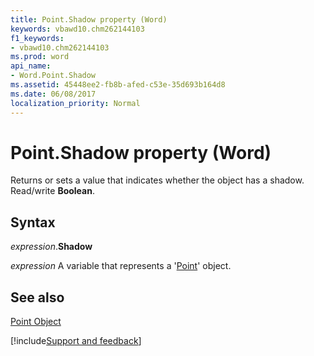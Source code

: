 ```yaml
---
title: Point.Shadow property (Word)
keywords: vbawd10.chm262144103
f1_keywords:
- vbawd10.chm262144103
ms.prod: word
api_name:
- Word.Point.Shadow
ms.assetid: 45448ee2-fb8b-afed-c53e-35d693b164d8
ms.date: 06/08/2017
localization_priority: Normal
---
```



# Point.Shadow property (Word)

Returns or sets a value that indicates whether the object has a shadow. Read/write  **Boolean**.


## Syntax

_expression_.**Shadow**

_expression_ A variable that represents a '[Point](Word.Point.md)' object.


## See also


[Point Object](Word.Point.md)

[!include[Support and feedback](~/includes/feedback-boilerplate.md)]